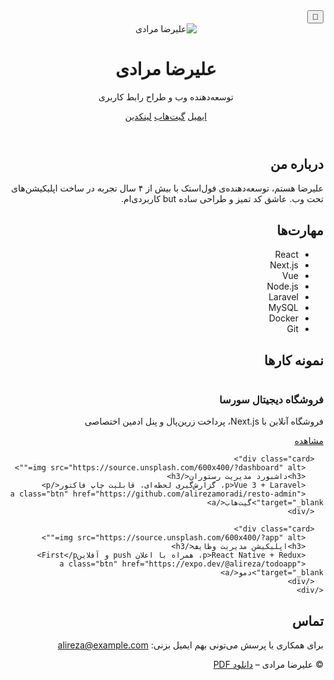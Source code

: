 <!doctype html>
<html lang="fa" dir="rtl">
<head>
  <meta charset="utf-8">
  <title>علیرضا مرادی | نمونه کارها</title>
  <meta name="viewport" content="width=device-width, initial-scale=1">
  <link rel="stylesheet" href="style.css">
  <script defer src="script.js"></script>
  <link href="https://cdn.jsdelivr.net/gh/rastikerdar/vazir-font@v30.1.0/dist/font-face.css" rel="stylesheet">
</head>
<body>
<button id="theme-toggle" aria-label="تم">🌙</button>

<header>
  <div class="container">
    <img src="photo.jpg" alt="علیرضا مرادی" id="photo">
    <h1>علیرضا مرادی</h1>
    <p class="tagline">توسعه‌دهنده وب و طراح رابط کاربری</p>
    <div class="social">
      <a href="mailto:alireza@example.com">ایمیل</a>
      <a href="https://github.com/alirezamoradi" target="_blank">گیت‌هاب</a>
      <a href="https://linkedin.com/in/alirezamoradi" target="_blank">لینکدین</a>
    </div>
  </div>
</header>

<main class="container">
  <section id="about">
    <h2>درباره من</h2>
    <p>علیرضا هستم، توسعه‌دهنده‌ی فول‌استک با بیش از ۴ سال تجربه در ساخت اپلیکیشن‌های تحت وب. عاشق کد تمیز و طراحی ساده but کاربردی‌ام.</p>
  </section>

  <section id="skills">
    <h2>مهارت‌ها</h2>
    <ul class="tags">
      <li>React</li><li>Next.js</li><li>Vue</li>
      <li>Node.js</li><li>Laravel</li><li>MySQL</li>
      <li>Docker</li><li>Git</li>
    </ul>
  </section>

  <section id="projects">
    <h2>نمونه کارها</h2>
    <div class="cards">
      <div class="card">
        <img src="https://source.unsplash.com/600x400/?laptop" alt="">
        <h3>فروشگاه دیجیتال سورسا</h3>
        <p>فروشگاه آنلاین با Next.js، پرداخت زرین‌پال و پنل ادمین اختصاصی</p>
        <a class="btn" href="https://sorsa.ir" target="_blank">مشاهده</a>
      </div>

      <div class="card">
        <img src="https://source.unsplash.com/600x400/?dashboard" alt="">
        <h3>داشبورد مدیریت رستوران</h3>
        <p>Vue 3 + Laravel، گزارش‌گیری لحظه‌ای، قابلیت چاپ فاکتور</p>
        <a class="btn" href="https://github.com/alirezamoradi/resto-admin" target="_blank">گیت‌هاب</a>
      </div>

      <div class="card">
        <img src="https://source.unsplash.com/600x400/?app" alt="">
        <h3>اپلیکیشن مدیریت وظایف</h3>
        <p>React Native + Redux، همراه با اعلان push و آفلاین‌First</p>
        <a class="btn" href="https://expo.dev/@alireza/todoapp" target="_blank">دمو</a>
      </div>
    </div>
  </section>

  <section id="contact">
    <h2>تماس</h2>
    <p>برای همکاری یا پرسش می‌تونی بهم ایمیل بزنی: <a href="mailto:alireza@example.com">alireza@example.com</a></p>
  </section>
</main>

<footer>
  <p>© <span id="year"></span> علیرضا مرادی – <a href="javascript:window.print()">دانلود PDF</a></p>
</footer>
</body>
</html>
